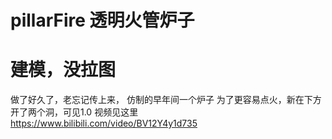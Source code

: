 # pillarFire 透明火管炉子
建模，没拉图
========
做了好久了，老忘记传上来，
仿制的早年间一个炉子
为了更容易点火，新在下方开了两个洞，可见1.0
视频见这里
https://www.bilibili.com/video/BV12Y4y1d735